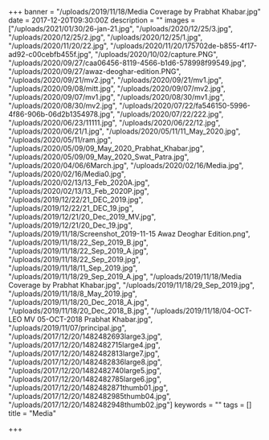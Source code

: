 +++
banner = "/uploads/2019/11/18/Media Coverage by Prabhat Khabar.jpg"
date = 2017-12-20T09:30:00Z
description = ""
images = ["/uploads/2021/01/30/26-jan-21.jpg", "/uploads/2020/12/25/3.jpg", "/uploads/2020/12/25/2.jpg", "/uploads/2020/12/25/1.jpg", "/uploads/2020/11/20/22.jpg", "/uploads/2020/11/20/175702de-b855-4f17-ad92-c00cebfb455f.jpg", "/uploads/2020/10/02/capture.PNG", "/uploads/2020/09/27/caa06456-8119-4566-b1d6-578998f99549.jpg", "/uploads/2020/09/27/awaz-deoghar-edition.PNG", "/uploads/2020/09/21/mv2.jpg", "/uploads/2020/09/21/mv1.jpg", "/uploads/2020/09/08/mitt.jpg", "/uploads/2020/09/07/mv2.jpg", "/uploads/2020/09/07/mv1.jpg", "/uploads/2020/08/30/mv1.jpg", "/uploads/2020/08/30/mv2.jpg", "/uploads/2020/07/22/fa546150-5996-4f86-906b-06d2b1354978.jpg", "/uploads/2020/07/22/222.jpg", "/uploads/2020/06/23/11111.jpg", "/uploads/2020/06/22/12.jpg", "/uploads/2020/06/21/1.jpg", "/uploads/2020/05/11/11_May_2020.jpg", "/uploads/2020/05/11/ram.jpg", "/uploads/2020/05/09/09_May_2020_Prabhat_Khabar.jpg", "/uploads/2020/05/09/09_May_2020_Swat_Patra.jpg", "/uploads/2020/04/06/6March.jpg", "/uploads/2020/02/16/Media.jpg", "/uploads/2020/02/16/Media0.jpg", "/uploads/2020/02/13/13_Feb_2020A.jpg", "/uploads/2020/02/13/13_Feb_2020P.jpg", "/uploads/2019/12/22/21_DEC_2019.jpg", "/uploads/2019/12/22/21_DEC_19.jpg", "/uploads/2019/12/21/20_Dec_2019_MV.jpg", "/uploads/2019/12/21/20_Dec_19.jpg", "/uploads/2019/11/18/Screenshot_2019-11-15 Awaz Deoghar Edition.png", "/uploads/2019/11/18/22_Sep_2019_B.jpg", "/uploads/2019/11/18/22_Sep_2019_A.jpg", "/uploads/2019/11/18/22_Sep_2019.jpg", "/uploads/2019/11/18/11_Sep_2019.jpg", "/uploads/2019/11/18/29_Sep_2019_A.jpg", "/uploads/2019/11/18/Media Coverage by Prabhat Khabar.jpg", "/uploads/2019/11/18/29_Sep_2019.jpg", "/uploads/2019/11/18/8_May_2019.jpg", "/uploads/2019/11/18/20_Dec_2018_A.jpg", "/uploads/2019/11/18/20_Dec_2018_B.jpg", "/uploads/2019/11/18/04-OCT-LEO MV 05-OCT-2018 Prabhat Khabar.jpg", "/uploads/2019/11/07/principal.jpg", "/uploads/2017/12/20/1482482693large3.jpg", "/uploads/2017/12/20/1482482715large4.jpg", "/uploads/2017/12/20/1482482813large7.jpg", "/uploads/2017/12/20/1482482836large8.jpg", "/uploads/2017/12/20/1482482740large5.jpg", "/uploads/2017/12/20/1482482785large6.jpg", "/uploads/2017/12/20/1482482871thumb01.jpg", "/uploads/2017/12/20/1482482985thumb04.jpg", "/uploads/2017/12/20/1482482948thumb02.jpg"]
keywords = ""
tags = []
title = "Media"

+++
